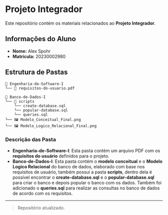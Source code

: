 # Projeto Integrador

Este repositório contém os materiais relacionados ao **Projeto Integrador**.

## Informações do Aluno

- **Nome:** Alex Spohr
- **Matrícula:** 20230002980

## Estrutura de Pastas

```text
📁 Engenharia-de-Software-I
└── 📄 requisitos-do-usuario.pdf

📁 Banco-de-Dados-I
└── 📁 scripts
    └── create-database.sql
    └── popular-database.sql
    └── queries.sql
└── 🖼️ Modelo_Conceitual_Final.png
└── 🖼️ Modelo_Logico_Relacional_Final.png
```
### Descrição das Pasta

- **Engenharia-de-Software-I**: Esta pasta contém um arquivo PDF com os **requisitos do usuário** definidos para o projeto.
- **Banco-de-Dados-I**: Esta pasta contém o **modelo conceitual** e o **Modelo Logico Relacional** do banco de dados, 
elaborado com base nos requisitos de usuário, também possui a pasta **scripts**, 
dentro dela é possível encontrar o **create-database.sql** e o **popular-database.sql** para criar o banco e depois popular o banco com os dados. 
Também foi adicionado o **queries.sql** para realizar as consultas no banco de dados de acordo com os requisitos.


---

> Repositório atualizado.
